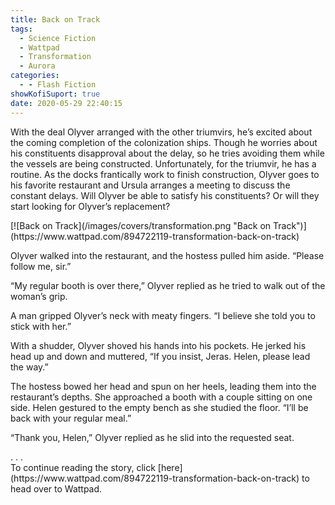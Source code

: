 ```yaml
---
title: Back on Track
tags:
  - Science Fiction
  - Wattpad
  - Transformation
  - Aurora
categories:
  - - Flash Fiction
showKofiSuport: true
date: 2020-05-29 22:40:15
---
```


With the deal Olyver arranged with the other triumvirs, he’s excited about the coming completion of the colonization ships. Though he worries about his constituents disapproval about the delay, so he tries avoiding them while the vessels are being constructed. Unfortunately, for the triumvir, he has a routine. As the docks frantically work to finish construction, Olyver goes to his favorite restaurant and Ursula arranges a meeting to discuss the constant delays.<!-- more --> Will Olyver be able to satisfy his constituents? Or will they start looking for Olyver’s replacement?

<div class="center">[![Back on Track](/images/covers/transformation.png "Back on Track")](https://www.wattpad.com/894722119-transformation-back-on-track)</div>

Olyver walked into the restaurant, and the hostess pulled him aside. “Please follow me, sir.”

“My regular booth is over there,” Olyver replied as he tried to walk out of the woman’s grip.

A man gripped Olyver’s neck with meaty fingers. “I believe she told you to stick with her.”

With a shudder, Olyver shoved his hands into his pockets. He jerked his head up and down and muttered, “If you insist, Jeras. Helen, please lead the way.”

The hostess bowed her head and spun on her heels, leading them into the restaurant’s depths. She approached a booth with a couple sitting on one side. Helen gestured to the empty bench as she studied the floor. “I’ll be back with your regular meal.”

“Thank you, Helen,” Olyver replied as he slid into the requested seat.

<div class="center story-ellipses">
.
.
.
</div><div>To continue reading the story, click [here](https://www.wattpad.com/894722119-transformation-back-on-track) to head over to Wattpad.</div>